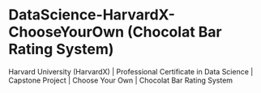 # DataScience-HarvardX-ChooseYourOwn (Chocolat Bar Rating System)
Harvard University (HarvardX) | Professional Certificate in Data Science | Capstone Project | Choose Your Own | Chocolat Bar Rating System

